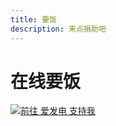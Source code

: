 ```yaml
---
title: 要饭
description: 来点捐助吧
---
```


# 在线要饭

[![前往 爱发电 支持我](http://ghproxy.com/https://github.com/MrXiaoM/MrXiaoM/raw/main/afdian.jpg)](https://afdian.net/@mrxiaom)
